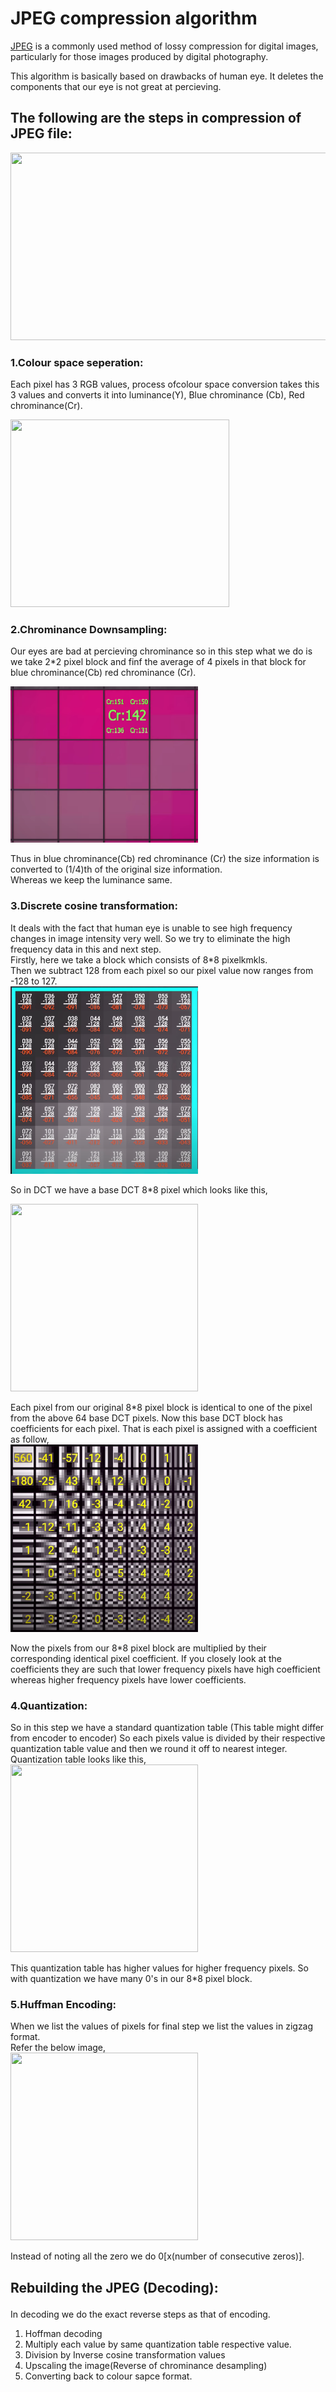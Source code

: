 # JPEG compression algorithm

[JPEG](https://en.wikipedia.org/wiki/JPEG#:~:text=JPEG%20for%20distribution.-,JPEG%20compression,domain%20(a.k.a.%20transform%20domain).) is a commonly used method of lossy compression for digital images, particularly for those images produced by digital photography.

This algorithm is basically based on drawbacks of human eye. It deletes the components that our eye is not great at percieving.

## The following are the steps in compression of JPEG file:<br/>

<img src="https://imgs.search.brave.com/TwnSmfvodO8McvuEbxGHyze_HHV83S4_TenecpDC9wg/rs:fit:917:225:1/g:ce/aHR0cHM6Ly90c2Uz/Lm1tLmJpbmcubmV0/L3RoP2lkPU9JUC5P/eDhLZE9Lc2RjTzBf/dzg3S3R1RkN3SGFE/MSZwaWQ9QXBp" width="600" height="300">


### 1.**Colour space seperation:**<br/>
Each pixel has 3 RGB values, process ofcolour space conversion takes this 3 values and converts it into luminance(Y), Blue chrominance (Cb), Red chrominance(Cr).

<img src="https://programmerclick.com/images/891/5c4dacc518cbe884876b95b422ba5aab.JPEG" width="350" height="300">

### 2.**Chrominance Downsampling:**<br/>
Our eyes are bad at percieving chrominance so in this step what we do is we take 2*2 pixel block and finf the average of 4 pixels in that block for blue chrominance(Cb) red chrominance (Cr). 

<img src="Resources/Capture.PNG" width="300" height="250">

Thus in blue chrominance(Cb) red chrominance (Cr) the size information is converted to (1/4)th of the original size information.<br/>
Whereas we keep the luminance same.

### 3.**Discrete cosine transformation:**<br/>
It deals with the fact that human eye is unable to see high frequency changes in image intensity very well. So we try to eliminate the high frequency data in this and next step.<br/>
Firstly, here we take a block which consists of 8*8 pixelkmkls.<br/>
Then we subtract 128 from each pixel so our pixel value now ranges from -128 to 127.<br/>
<img src= "Resources/DCT1.png" width="300" height="300">

So in DCT we have a base DCT 8*8 pixel which looks like this,

<img src="https://www.researchgate.net/profile/Sayeed-Chowdhury/publication/344485397/figure/fig3/AS:943483275730945@1601955350581/8-8-2-D-DCT-bases-on-the-left-and-PCA-bases-for-CIFAR-10-on-the-right-The-DCT-bases.ppm" width="300" height="300">

Each pixel from our original 8*8 pixel block is identical to one of the pixel from the above 64 base DCT pixels. Now this base DCT block has coefficients for each pixel. That is each pixel is assigned with a coefficient as follow,<br/>
<img src= "Resources/DCT2.png" width="300" height="300">

Now the pixels from our 8*8 pixel block are multiplied by their corresponding identical pixel coefficient. If you closely look at the coefficients they are such that lower frequency pixels have high coefficient whereas higher frequency pixels have lower coefficients. 

### 4.**Quantization:**</br>
So in this step we have a standard quantization table (This table might differ from encoder to encoder) So each pixels value is divided by their respective quantization table value and then we round it off to nearest integer.
Quantization table looks like this,</br>
<img src="https://imgs.search.brave.com/imiBBnyqg9k5sDKz85gGUijuzpGVW8F31-r2TlAgp4g/rs:fit:687:575:1/g:ce/aHR0cHM6Ly9zdGF0/aWMudHVtYmxyLmNv/bS9nbHR2eW5uL3JW/WG84eDdtYi9xdWFu/dHRhYmxlLnBuZw" width="300" height="300">

This quantization table has higher values for higher frequency pixels. So with quantization we have many 0's in our 8*8 pixel block.

### 5.**Huffman Encoding:**</br>
When we list the values of pixels for final step we list the values in zigzag format.</br>
Refer the below image,</br>
<img src="https://imgs.search.brave.com/wiOE0OE39ntlqUh7wPGnScjXIdiRcDceemiDAjUX9aM/rs:fit:900:900:1/g:ce/aHR0cHM6Ly9pbWcy/LnBuZ2Rvd25sb2Fk/LmlkLzIwMTgwNTAx/L2Rrdy9raXNzcG5n/LXppZ3phZy1odWZm/bWFuLWNvZGluZy1k/YXRhLWNvbXByZXNz/aW9uLXppZ3phZy01/YWU4YzYyMTRjMWYy/MS4yNjEwODA2NDE1/MjUyMDQ1MTMzMTE4/LmpwZw" width="300" height="300">

Instead of noting all the zero we do 0[x(number of consecutive zeros)].

## Rebuilding the JPEG (Decoding):</p>
In decoding we do the exact reverse steps as that of encoding.</br>
1. Hoffman decoding</br>
2. Multiply each value by same quantization table respective value.</br>
3. Division by Inverse cosine transformation values</br>
4. Upscaling the image(Reverse of chrominance desampling)</br>
5. Converting back to colour sapce format.